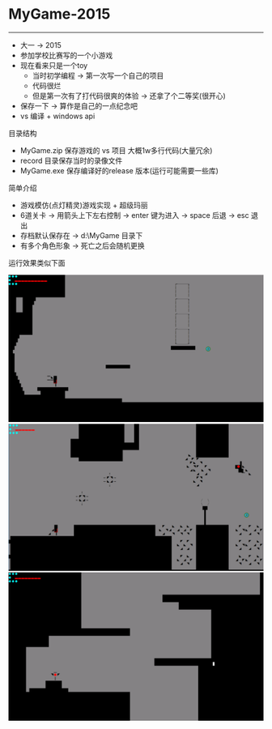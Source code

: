 # MyGame-2015
---


- 大一 -> 2015
- 参加学校比赛写的一个小游戏
- 现在看来只是一个toy 
  - 当时初学编程 -> 第一次写一个自己的项目
  - 代码很烂
  - 但是第一次有了打代码很爽的体验 -> 还拿了个二等奖(很开心)
- 保存一下 -> 算作是自己的一点纪念吧
- vs 编译 + windows api

目录结构


- MyGame.zip 保存游戏的 vs 项目 大概1w多行代码(大量冗余)
- record 目录保存当时的录像文件
- MyGame.exe 保存编译好的release 版本(运行可能需要一些库)


简单介绍

- 游戏模仿(点灯精灵)游戏实现 + 超级玛丽
- 6道关卡 -> 用箭头上下左右控制 -> enter 键为进入 -> space 后退 -> esc 退出
- 存档默认保存在 -> d:\MyGame 目录下
- 有多个角色形象 -> 死亡之后会随机更换

运行效果类似下面

![1](pic/1.png)
![2](pic/2.png)
![3](pic/3.png)









